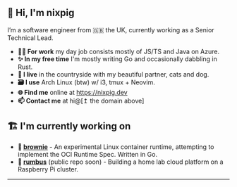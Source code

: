 ## 🐽 Hi, I'm nixpig

I’m a software engineer from 🇬🇧 the UK, currently working as a Senior Technical Lead.

- **👨‍💻 For work** my day job consists mostly of JS/TS and Java on Azure.
- **✨ In my free time** I'm mostly writing Go and occasionally dabbling in Rust. 
- **🏡 I live** in the countryside with my beautiful partner, cats and dog.
- **🗃️ I use** Arch Linux (btw) w/ i3, tmux + Neovim.
- **🌐 Find me** online at https://nixpig.dev
- **📫 Contact me** at hi@[↥ the domain above]

## 🏗️ I'm currently working on
- **🍪 [brownie](https://github.com/nixpig/brownie)** - An experimental Linux container runtime, attempting to implement the OCI Runtime Spec. Written in Go.
- **🍓 [rumbus](https://github.com/nixpig/rumbus)** (public repo soon) - Building a home lab cloud platform on a Raspberry Pi cluster.

--- 

